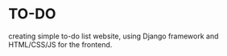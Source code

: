 # TO-DO
creating simple to-do list website, using Django framework and HTML/CSS/JS
for the
frontend.
